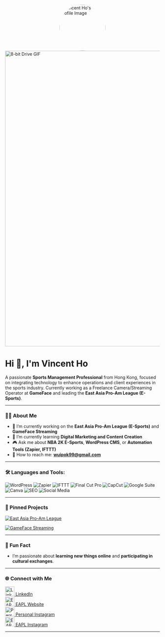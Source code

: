 <!-- Profile Image -->
<img src="https://i.imgur.com/juZosa3.png" alt="Vincent Ho's Profile Image" style="border-radius: 50%; width:150px; display: block; margin-left: auto; margin-right: auto;"/>

<!-- Header Section with GIF, set to full width -->
<img src="https://media.giphy.com/media/PXj1J0eMONGOA/giphy.gif" alt="8-bit Drive GIF" style="width: 100vw; height: auto; display: block; margin-left: auto; margin-right: auto;" />

# Hi 👋, I'm Vincent Ho

A passionate **Sports Management Professional** from Hong Kong, focused on integrating technology to enhance operations and client experiences in the sports industry. Currently working as a Freelance Camera/Streaming Operator at **GameFace** and leading the **East Asia Pro-Am League (E-Sports)**.

---

### 👨‍💻 About Me
- 🔭 I’m currently working on the **East Asia Pro-Am League (E-Sports)** and **GameFace Streaming**
- 📡 I’m currently learning **Digital Marketing and Content Creation**
- 🎮 Ask me about **NBA 2K E-Sports**, **WordPress CMS**, or **Automation Tools (Zapier, IFTTT)**
- 💼 How to reach me: **[wuipok99@gmail.com](mailto:wuipok99@gmail.com)**

---

### 🛠️ Languages and Tools:
<div>
  <img src="https://img.shields.io/badge/-WordPress-blue" alt="WordPress" />
  <img src="https://img.shields.io/badge/-Zapier-orange" alt="Zapier" />
  <img src="https://img.shields.io/badge/-IFTTT-blue" alt="IFTTT" />
  <img src="https://img.shields.io/badge/-Final%20Cut%20Pro-yellow" alt="Final Cut Pro" />
  <img src="https://img.shields.io/badge/-CapCut-green" alt="CapCut" />
  <img src="https://img.shields.io/badge/-Google%20Suite-red" alt="Google Suite" />
  <img src="https://img.shields.io/badge/-Canva-blue" alt="Canva" />
  <img src="https://img.shields.io/badge/-SEO-lightgreen" alt="SEO" />
  <img src="https://img.shields.io/badge/-Social%20Media%20Management-yellowgreen" alt="Social Media" />
</div>

---

### 📌 Pinned Projects
<!-- Add the project repositories you want to pin here when ready -->

[![East Asia Pro-Am League](https://github-readme-stats.vercel.app/api/pin/?username=Enjoy021&repo=east-asia-pro-am-league&theme=dark)](https://github.com/Enjoy021/east-asia-pro-am-league)

[![GameFace Streaming](https://github-readme-stats.vercel.app/api/pin/?username=Enjoy021&repo=gameface-streaming&theme=dark)](https://github.com/Enjoy021/gameface-streaming)

---

### 💬 Fun Fact
- I’m passionate about **learning new things online** and **participating in cultural exchanges**.

---

### 🌐 Connect with Me

<p align="left">
  <a href="https://www.linkedin.com/in/vincent-ho-00788b176" target="_blank">
    <img src="https://cdn-icons-png.flaticon.com/512/174/174857.png" alt="LinkedIn" height="30" width="30"/>
    <span>LinkedIn</span>
  </a>
  <br />
  <a href="https://eapl-league.com/" target="_blank">
    <img src="https://i.imgur.com/AHNmHfb.png" alt="EAPL Website" height="30" width="30"/>
    <span>EAPL Website</span>
  </a>
  <br />
  <a href="https://www.instagram.com/wuipok/" target="_blank">
    <img src="https://cdn-icons-png.flaticon.com/512/2111/2111463.png" alt="Personal Instagram" height="30" width="30"/>
    <span>Personal Instagram</span>
  </a>
  <br />
  <a href="https://www.instagram.com/hkeapl/" target="_blank">
    <img src="https://cdn-icons-png.flaticon.com/512/2111/2111463.png" alt="EAPL Instagram" height="30" width="30"/>
    <span>EAPL Instagram</span>
  </a>
</p>

---

